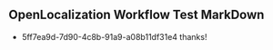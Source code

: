 ## OpenLocalization Workflow Test MarkDown
* 5ff7ea9d-7d90-4c8b-91a9-a08b11df31e4 thanks!

<!--HONumber=Jul16_HO5-->



